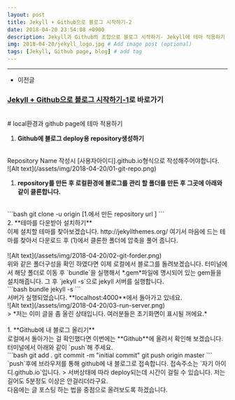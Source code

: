 ```yaml
---
layout: post
title: Jekyll + Github으로 블로그 시작하기-2
date: 2018-04-20 23:54:08 +0900
description: Jekyll과 Github의 조합으로 블로그 시작하기- Jekyll에 테마 적용하기
img: 2018-04-20/jekyll_logo.jpg # Add image post (optional)
tags: [Jekyll, Github page, blog] # add tag
---
```

-------------------------------------
- 이전글
### [Jekyll + Github으로 블로그 시작하기-1](/start-jakyllandgithubpage/)로 바로가기

<br/>
# local환경과 github page에 테마 적용하기 

1. **Github에 블로그 deploy용 repository생성하기**<br/>
<br/>
Repository Name 작성시 [사용자아이디].github.io형식으로 작성해주어야합니다.
<br/>
![Alt text](/assets/img/2018-04-20/01-git-repo.png)

1. **repository를 만든 후 로컬환경에 블로그를 관리 할 폴더를 만든 후 그곳에 아래와 같이 클론합니다.**  
<br/>
```bash
git clone -u origin [1.에서 만든 repository url ]
```  
<br/>
2. **테마를 다운받아 설치하기**   
<br/>
이제 설치할 테마를 찾아보겠습니다. http://jekyllthemes.org/ 여기서 마음에 드는 테마를 찾아서 다운로드 후 (1)에서 클론한 폴더에 압축을 풀어 줍니다.<br/>
<br/>
![Alt text](/assets/img/2018-04-20/02-git-forder.png)  
<br/>
위와 같은 폴더구성을 확인 하였다면 이제 로컬에서 블로그를 돌려보겠습니다.
터미널에서 해당 폴더로 이동 후 `bundle`을 실행해서 *.gem*파일에 명시되어 있는 gem들을 설치해줍니다. 그 후 `jekyll -s`으로 jekyll 서버를 실행합니다.  
<br/>
```bash
bundle
jekyll -s
```
<br/>
서버가 실행되었습니다. **localhost:4000**에서 돌아가고 있네요.
<br/>
![Alt text](/assets/img/2018-04-20/03-run-server.png)    
<br/>
> *저는 이미 글을 좀 올린 상태입니다. 여러분들은 초기화면이 표시될 꺼에요.*
<br/>
<br/>
1. **Github에 내 블로그 올리기**  
<br/>
로컬에서 돌아가는 걸 확인했다면 이번에는 **Github**에 올려서 확인해 보겠습니다. 터미널에서 아래와 같이 `push`해 주세요.  
<br/>
```bash
git add .
git commit -m "initial commit"
git push origin master
```
<br/>
`push`후에 브라우저를 통해 github에 내 블로그로 접속합니다. 접속주소는 `자기 아이디.github.io`입니다.  
> 서버상태에 따라 deploy되는데 시간이 걸릴 수 있습니다. 저는 길어도 5분정도 이상은 안걸리더라구요.

<br/>
다음에는 글 포스팅 하는 법을 중점으로 올려보도록 하겠습니다.